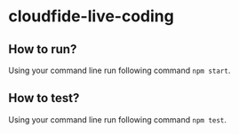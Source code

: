 # cloudfide-live-coding

## How to run?
Using your command line run following command `npm start`.
## How to test?
Using your command line run following command `npm test`.